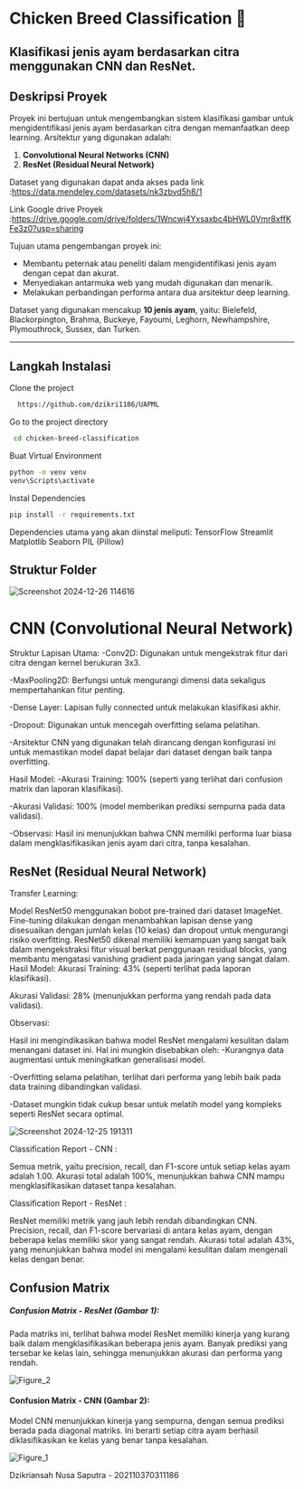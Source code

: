 # Chicken Breed Classification 🐔
Klasifikasi jenis ayam berdasarkan citra menggunakan CNN dan ResNet.
---
## Deskripsi Proyek
Proyek ini bertujuan untuk mengembangkan sistem klasifikasi gambar untuk mengidentifikasi jenis ayam berdasarkan citra dengan memanfaatkan deep learning. Arsitektur yang digunakan adalah:
1. **Convolutional Neural Networks (CNN)**
2. **ResNet (Residual Neural Network)**

Dataset yang digunakan dapat anda akses pada link :https://data.mendeley.com/datasets/nk3zbvd5h8/1

Link Google drive Proyek :https://drive.google.com/drive/folders/1Wncwj4Yxsaxbc4bHWL0Vmr8xffKFe3z0?usp=sharing

Tujuan utama pengembangan proyek ini:
- Membantu peternak atau peneliti dalam mengidentifikasi jenis ayam dengan cepat dan akurat.
- Menyediakan antarmuka web yang mudah digunakan dan menarik.
- Melakukan perbandingan performa antara dua arsitektur deep learning.

Dataset yang digunakan mencakup **10 jenis ayam**, yaitu: Bielefeld, Blackorpington, Brahma, Buckeye, Fayoumi, Leghorn, Newhampshire, Plymouthrock, Sussex, dan Turken.

---

## Langkah Instalasi
Clone the project
```bash
  https://github.com/dzikri1186/UAPML
```

Go to the project directory

```bash
 cd chicken-breed-classification
```
Buat Virtual Environment
```bash
python -m venv venv
venv\Scripts\activate
```

 Instal Dependencies
 ```bash
pip install -r requirements.txt
```
Dependencies utama yang akan diinstal meliputi:
TensorFlow
Streamlit
Matplotlib
Seaborn
PIL (Pillow)

## Struktur Folder

![Screenshot 2024-12-26 114616](https://github.com/user-attachments/assets/bc534f1d-43b0-4cca-988f-f65e37f6c135)



# CNN (Convolutional Neural Network)
Struktur Lapisan Utama:
-Conv2D: Digunakan untuk mengekstrak fitur dari citra dengan kernel berukuran 3x3.

-MaxPooling2D: Berfungsi untuk mengurangi dimensi data sekaligus mempertahankan fitur penting.

-Dense Layer: Lapisan fully connected untuk melakukan klasifikasi akhir.

-Dropout: Digunakan untuk mencegah overfitting selama pelatihan.

-Arsitektur CNN yang digunakan telah dirancang dengan konfigurasi ini untuk memastikan model dapat belajar dari dataset dengan baik tanpa overfitting.

Hasil Model:
-Akurasi Training: 100% (seperti yang terlihat dari confusion matrix dan laporan klasifikasi).

-Akurasi Validasi: 100% (model memberikan prediksi sempurna pada data validasi).

-Observasi: Hasil ini menunjukkan bahwa CNN memiliki performa luar biasa dalam mengklasifikasikan jenis ayam dari citra, tanpa kesalahan.


## ResNet (Residual Neural Network)
Transfer Learning:

Model ResNet50 menggunakan bobot pre-trained dari dataset ImageNet.
Fine-tuning dilakukan dengan menambahkan lapisan dense yang disesuaikan dengan jumlah kelas (10 kelas) dan dropout untuk mengurangi risiko overfitting.
ResNet50 dikenal memiliki kemampuan yang sangat baik dalam mengekstraksi fitur visual berkat penggunaan residual blocks, yang membantu mengatasi vanishing gradient pada jaringan yang sangat dalam.
Hasil Model:
Akurasi Training: 43% (seperti terlihat pada laporan klasifikasi).

Akurasi Validasi: 28% (menunjukkan performa yang rendah pada data validasi).

Observasi:

Hasil ini mengindikasikan bahwa model ResNet mengalami kesulitan dalam menangani dataset ini.
Hal ini mungkin disebabkan oleh:
-Kurangnya data augmentasi untuk meningkatkan generalisasi model.

-Overfitting selama pelatihan, terlihat dari performa yang lebih baik pada data training dibandingkan validasi.

-Dataset mungkin tidak cukup besar untuk melatih model yang kompleks seperti ResNet secara optimal.

![Screenshot 2024-12-25 191311](https://github.com/user-attachments/assets/711860e7-e040-40a7-b2e5-79db8d7c76c5)

Classification Report - CNN :

Semua metrik, yaitu precision, recall, dan F1-score untuk setiap kelas ayam adalah 1.00.
Akurasi total adalah 100%, menunjukkan bahwa CNN mampu mengklasifikasikan dataset tanpa kesalahan.

Classification Report - ResNet :

ResNet memiliki metrik yang jauh lebih rendah dibandingkan CNN.
Precision, recall, dan F1-score bervariasi di antara kelas ayam, dengan beberapa kelas memiliki skor yang sangat rendah.
Akurasi total adalah 43%, yang menunjukkan bahwa model ini mengalami kesulitan dalam mengenali kelas dengan benar.


## Confusion Matrix
##### Confusion Matrix - ResNet (Gambar 1):
Pada matriks ini, terlihat bahwa model ResNet memiliki kinerja yang kurang baik dalam mengklasifikasikan beberapa jenis ayam. Banyak prediksi yang tersebar ke kelas lain, sehingga menunjukkan akurasi dan performa yang rendah.

![Figure_2](https://github.com/user-attachments/assets/f30d8b14-daf2-4f66-90a3-4bce0e1dfcfb)

#### Confusion Matrix - CNN (Gambar 2):
Model CNN menunjukkan kinerja yang sempurna, dengan semua prediksi berada pada diagonal matriks. Ini berarti setiap citra ayam berhasil diklasifikasikan ke kelas yang benar tanpa kesalahan.

![Figure_1](https://github.com/user-attachments/assets/29ff4ba9-78b9-461e-93c2-f02c64387591)

Dzikriansah Nusa Saputra - 202110370311186





